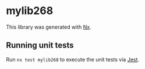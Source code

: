 # mylib268

This library was generated with [Nx](https://nx.dev).

## Running unit tests

Run `nx test mylib268` to execute the unit tests via [Jest](https://jestjs.io).
